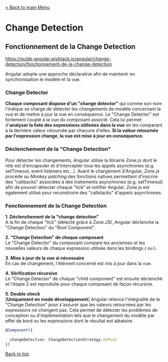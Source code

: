 [< Back to main Menu](https://github.com/gsoulie/angular-resources/blob/master/ng-sheet.md)    

# Change Detection

## Fonctionnement de la Change Detection

https://guide-angular.wishtack.io/angular/change-detection/fonctionnement-de-la-change-detection

Angular adopte une approche déclarative afin de maintenir en synchronisation le modèle et la vue.

### Change Detector

**Chaque composant dispose d'un "change detector"** qui comme son nom l'indique se charge de détecter les changements de modèle concernant la vue et de mettre à jour la vue en conséquence.
Le "Change Detector" est fortement couplé à la vue du composant associé. Cela lui permet d'**analyser la liste des expressions utilisées dans la vue** en les comparant à la dernière valeur retournée par chacune d'elles.
**Si la valeur retournée par l'expression change, la vue est mise à jour en conséquence.**

### Déclenchement de la "Change Detection"

Pour détecter les changements, Angular utilise la librairie *Zone.js* dont le rôle est d'encapsuler et d'intercepter tous les appels asynchrones (e.g. setTimeout, event listeners etc...).
Avant le chargement d'Angular, *Zone.js* procède au *Monkey patching* des fonctions natives permettant d'inscrire des "callbacks" associées à des traitements asynchrones (e.g. setTimeout) afin de pouvoir détecter chaque "tick" et notifier Angular.
Zone.js est également utilisé pour reconstruire des "callstacks" d'appels asynchrones.

### Fonctionnement de la Change Detection

**1. Déclenchement de la "change detection"**     
A la fin de chaque "tick" (détecté grâce à Zone.JS), Angular déclenche la "Change Detection" du "Root Component".

**2. "Change Detection" de chaque composant**      
Le "Change Detector" du composant compare les anciennes et les nouvelles valeurs de chaque expression utilisée dans les bindings ( ou ).

**3. Mise à jour de la vue si nécessaire**     
En cas de changement, l'élément concerné est mis à jour dans la vue.

**4. Vérification récursive**      
Le "Change Detector" de chaque "child component" est ensuite déclenché et l'étape 2 est reproduite pour chaque composant de façon récursive.

**5. Double check**     
[**Uniquement en mode développement**] Angular relance l'intégralité de la "Change Detection" pour s'assurer que les valeurs retournées par les expressions ne changent pas.
Cela permet de détecter les problèmes de conception ou d'implémentation tels que le changement du modèle par effet de bord ou les expressions dont le résultat est aléatoire.

````typescript
@Component({
  
  changeDetection: ChangeDetectionStrategy.OnPush
})
````

[Back to top](#change-detection) 
